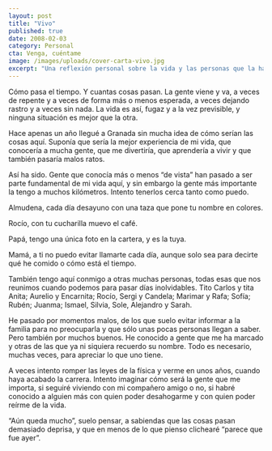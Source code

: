 ```yaml
---
layout: post
title: "Vivo"
published: true
date: 2008-02-03
category: Personal
cta: Venga, cuéntame
image: /images/uploads/cover-carta-vivo.jpg
excerpt: "Una reflexión personal sobre la vida y las personas que la hacen especial."
---
```

Cómo pasa el tiempo. Y cuantas cosas pasan. La gente viene y va, a veces de repente y a veces de forma más o menos
esperada, a veces dejando rastro y a veces sin nada. La vida es así, fugaz y a la vez previsible, y ninguna situación es
mejor que la otra.

Hace apenas un año llegué a Granada sin mucha idea de cómo serían las cosas aquí. Suponía que sería la mejor experiencia
de mi vida, que conocería a mucha gente, que me divertiría, que aprendería a vivir y que también pasaría malos ratos.

Así ha sido. Gente que conocía más o menos “de vista” han pasado a ser parte fundamental de mi vida aquí, y sin embargo
la gente más importante la tengo a muchos kilómetros. Intento tenerlos cerca tanto como puedo.

Almudena, cada día desayuno con una taza que pone tu nombre en colores.

Rocío, con tu cucharilla muevo el café.

Papá, tengo una única foto en la cartera, y es la tuya.

Mamá, a ti no puedo evitar llamarte cada día, aunque solo sea para decirte qué he comido o cómo está el tiempo.

También tengo aquí conmigo a otras muchas personas, todas esas que nos reunimos cuando podemos para pasar días
inolvidables. Tito Carlos y tita Anita; Aurelio y Encarnita; Rocío, Sergi y Candela; Marimar y Rafa; Sofía; Rubén;
Juanma; Ismael, Silvia, Sole, Alejandro y Sarah.

He pasado por momentos malos, de los que suelo evitar informar a la familia para no preocuparla y que sólo unas pocas
personas llegan a saber. Pero también por muchos buenos. He conocido a gente que me ha marcado y otras de las que ya ni
siquiera recuerdo su nombre. Todo es necesario, muchas veces, para apreciar lo que uno tiene.

A veces intento romper las leyes de la física y verme en unos años, cuando haya acabado la carrera. Intento imaginar cómo
será la gente que me importa, si seguiré viviendo con mi compañero amigo o no, si habré conocido a alguien más con quien
poder desahogarme y con quien poder reírme de la vida. 

“Aún queda mucho”, suelo pensar, a sabiendas que las cosas pasan
demasiado deprisa, y que en menos de lo que pienso clichearé “parece que fue ayer”.